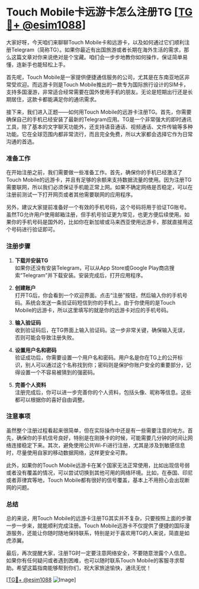 # Touch Mobile卡远游卡怎么注册TG [[TG💪+ @esim1088](https://t.me/s/esim1088)]

大家好呀，今天咱们来聊聊Touch Mobile卡和远游卡，以及如何通过它们顺利注册Telegram（简称TG）。如果你最近有出国旅游或者长期在海外生活的需求，那么这篇文章对你来说绝对是个宝藏。咱们会一步步地教你如何操作，保证简单易懂，连新手也能轻松上手。

首先呢，Touch Mobile是一家提供便捷通信服务的公司，尤其是在东南亚地区非常受欢迎。而远游卡则是Touch Mobile推出的一款专为国际旅行设计的SIM卡，支持多国漫游，非常适合经常需要在国外使用手机的朋友。无论是短期出行还是长期居住，这款卡都能满足你的通讯需求。

接下来，我们进入正题——如何用Touch Mobile的远游卡注册TG。首先，你需要确保自己的手机已经安装了最新的Telegram应用。TG是一个非常强大的即时通讯工具，除了基本的文字聊天功能外，还支持语音通话、视频通话、文件传输等多种功能。它在全球范围内都非常流行，而且完全免费，所以大家都会选择它作为日常沟通的首选。

### 准备工作

在开始注册之前，我们需要做一些准备工作。首先，确保你的手机已经激活了Touch Mobile的远游卡，并且有足够的余额来支持数据流量的使用。因为注册TG需要联网，所以我们必须保证手机能正常上网。如果不确定网络是否稳定，可以在注册前测试一下打开网页或者其他需要联网的应用程序。

另外，建议大家提前准备好一个有效的手机号码，这个号码将用于验证TG账号。虽然TG允许用户使用邮箱注册，但手机号验证更为常见，也更方便后续使用。如果你的手机号码是国外的，比如你在新加坡或马来西亚使用远游卡，那就直接用这个号码进行验证即可。

### 注册步骤

1. **下载并安装TG**  
   如果你还没有安装Telegram，可以从App Store或Google Play商店搜索“Telegram”并下载安装。安装完成后，打开应用程序。

2. **创建账户**  
   打开TG后，你会看到一个欢迎界面。点击“注册”按钮，然后输入你的手机号码。系统会发送一条验证码短信到你的手机上。由于你使用的是Touch Mobile的远游卡，所以这里填写的就是你的远游卡对应的手机号码。

3. **输入验证码**  
   收到验证码后，在TG界面上输入验证码。这一步非常关键，确保输入无误，否则可能会导致注册失败。

4. **设置用户名和密码**  
   验证成功后，你需要设置一个用户名和密码。用户名是你在TG上的公开标识，别人可以通过这个名称找到你；密码则是保护你账户安全的重要部分，记得设置一个不容易被猜到的强密码。

5. **完善个人资料**  
   注册完成后，你可以进一步完善你的个人资料，包括头像、昵称等信息。这些都可以根据你的喜好自由调整。

### 注意事项

虽然整个注册过程看起来很简单，但在实际操作中还是有一些需要注意的地方。首先，确保你的手机信号良好，特别是在刚换卡的时候，可能需要几分钟的时间让网络连接稳定下来。其次，避免使用公共Wi-Fi进行注册，尤其是涉及到敏感信息时，尽量使用自家的移动数据网络，这样更安全可靠。

此外，如果你的Touch Mobile远游卡在某个国家无法正常使用，比如出现信号弱或者没有覆盖的情况，可以尝试切换到其他可用的网络环境。比如，在泰国、印尼或者菲律宾等地，Touch Mobile都有很好的信号覆盖，基本上不用担心会出现断网的问题。

### 总结

总的来说，用Touch Mobile的远游卡注册TG其实并不复杂，只要按照上面的步骤一步一步来，就能顺利完成注册。Touch Mobile远游卡不仅提供了便捷的国际漫游服务，还能让你随时随地保持联系，特别是对于喜欢用TG的人来说，简直是如虎添翼。

最后，再次提醒大家，注册TG时一定要注意网络安全，不要随意泄露个人信息。如果你有任何疑问或者遇到困难，也可以随时联系Touch Mobile的客服寻求帮助。希望这篇指南能够帮到你们，祝大家旅途愉快，通讯无忧！

[[TG💪+ @esim1088](https://t.me/s/esim1088) ![Image](https://i.postimg.cc/4NQfJmqS/Snipaste-2025-05-13-00-14-12.png)]